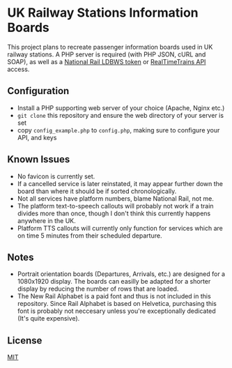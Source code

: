 # UK Railway Stations Information Boards
This project plans to recreate passenger information boards used in UK railway stations. A PHP server is required (with PHP JSON, cURL and SOAP), as well as a [National Rail LDBWS token](http://realtime.nationalrail.co.uk/OpenLDBWSRegistration/) or [RealTimeTrains API](http://api.rtt.io) access.

## Configuration
- Install a PHP supporting web server of your choice (Apache, Nginx etc.)
- `git clone` this repository and ensure the web directory of your server is set 
- copy `config_example.php` to `config.php`, making sure to configure your API, and keys

## Known Issues
- No favicon is currently set.
- If a cancelled service is later reinstated, it may appear further down the board than where it should be if sorted chronologically.
- Not all services have platform numbers, blame National Rail, not me.
- The platform text-to-speech callouts will probably not work if a train divides more than once, though I don't think this currently happens anywhere in the UK.
- Platform TTS callouts will currently only function for services which are on time 5 minutes from their scheduled departure.

## Notes
- Portrait orientation boards (Departures, Arrivals, etc.) are designed for a 1080x1920 display. The boards can easilly be adapted for a shorter display by reducing the number of rows that are loaded.
- The New Rail Alphabet is a paid font and thus is not included in this repository. Since Rail Alphabet is based on Helvetica, purchasing this font is probably not neccesary unless you're exceptionally dedicated (It's quite expensive). 

## License
[MIT](https://github.com/DanielHartUK/UK-Railway-Stations-Information-Boards/blob/master/license.md)

